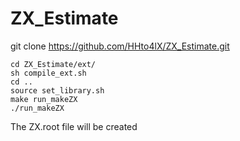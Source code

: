 # ZX_Estimate

git clone https://github.com/HHto4lX/ZX_Estimate.git

```
cd ZX_Estimate/ext/
sh compile_ext.sh
cd ..
source set_library.sh
make run_makeZX
./run_makeZX
```

The ZX.root file will be created
